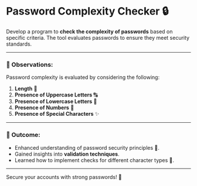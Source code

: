 # Password Complexity Checker 🔒  

Develop a program to **check the complexity of passwords** based on specific criteria. The tool evaluates passwords to ensure they meet security standards.

---

### 📌 Observations:

Password complexity is evaluated by considering the following:  

1. **Length** 📏  
2. **Presence of Uppercase Letters** 🔠  
3. **Presence of Lowercase Letters** 🔡  
4. **Presence of Numbers** 🔢  
5. **Presence of Special Characters** ✨  

---

### 🎯 Outcome:

- Enhanced understanding of password security principles 🔐.  
- Gained insights into **validation techniques**.  
- Learned how to implement checks for different character types 🔎.

---

Secure your accounts with strong passwords! 🚀  
